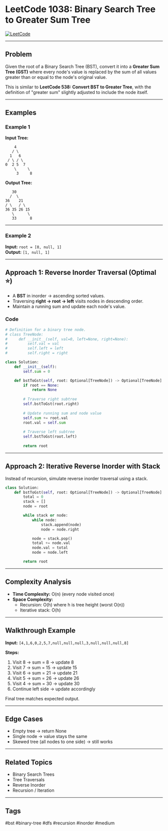 # LeetCode 1038: Binary Search Tree to Greater Sum Tree

[![LeetCode](https://img.shields.io/badge/LeetCode-1038-green)](https://leetcode.com/problems/binary-search-tree-to-greater-sum-tree/)

---

## Problem

Given the root of a Binary Search Tree (BST), convert it into a **Greater Sum Tree (GST)** where every node's value is replaced by the sum of all values greater than or equal to the node's original value.

This is similar to **LeetCode 538: Convert BST to Greater Tree**, with the definition of "greater sum" slightly adjusted to include the node itself.

---

## Examples

### Example 1

**Input Tree:**
```
    4
   / \
  1   6
 / \ / \
0  2 5  7
    \     \
     3     8
```

**Output Tree:**
```
   30
  /  \
36    21
/ \   / \
36 35 26 15
   \      \
   33      8
```

---

### Example 2

**Input:** `root = [0, null, 1]`  
**Output:** `[1, null, 1]`

---

## Approach 1: Reverse Inorder Traversal (Optimal ⭐)

- A **BST** in inorder → ascending sorted values.  
- Traversing **right → root → left** visits nodes in descending order.  
- Maintain a running sum and update each node's value.

### Code

```python
# Definition for a binary tree node.
# class TreeNode:
#     def __init__(self, val=0, left=None, right=None):
#         self.val = val
#         self.left = left
#         self.right = right

class Solution:
    def __init__(self):
        self.sum = 0

    def bstToGst(self, root: Optional[TreeNode]) -> Optional[TreeNode]:
        if root == None:
            return None
        
        # Traverse right subtree
        self.bstToGst(root.right)
        
        # Update running sum and node value
        self.sum += root.val
        root.val = self.sum
        
        # Traverse left subtree
        self.bstToGst(root.left)
        
        return root
```

---

## Approach 2: Iterative Reverse Inorder with Stack

Instead of recursion, simulate reverse inorder traversal using a stack.

```python
class Solution:
    def bstToGst(self, root: Optional[TreeNode]) -> Optional[TreeNode]:
        total = 0
        stack = []
        node = root

        while stack or node:
            while node:
                stack.append(node)
                node = node.right

            node = stack.pop()
            total += node.val
            node.val = total
            node = node.left

        return root
```

---

## Complexity Analysis

- **Time Complexity:** O(n) (every node visited once)
- **Space Complexity:**  
  - Recursion: O(h) where h is tree height (worst O(n))  
  - Iterative stack: O(h)

---

## Walkthrough Example

**Input:** `[4,1,6,0,2,5,7,null,null,null,3,null,null,null,8]`

**Steps:**
1. Visit 8 → sum = 8 → update 8
2. Visit 7 → sum = 15 → update 15
3. Visit 6 → sum = 21 → update 21
4. Visit 5 → sum = 26 → update 26
5. Visit 4 → sum = 30 → update 30
6. Continue left side → update accordingly

Final tree matches expected output.

---

## Edge Cases

- Empty tree → return None
- Single node → value stays the same
- Skewed tree (all nodes to one side) → still works

---

## Related Topics

- Binary Search Trees
- Tree Traversals
- Reverse Inorder
- Recursion / Iteration

---

## Tags

#bst #binary-tree #dfs #recursion #inorder #medium

